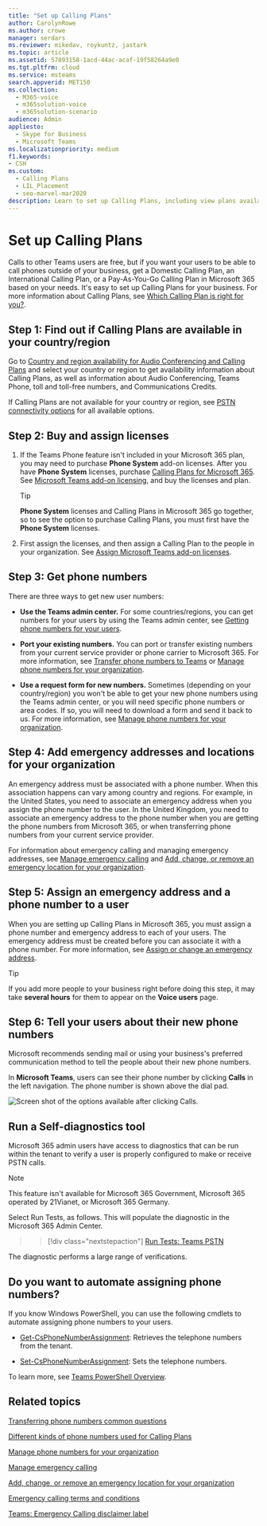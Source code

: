 ```yaml
---
title: "Set up Calling Plans"
author: CarolynRowe
ms.author: crowe
manager: serdars
ms.reviewer: mikedav, roykuntz, jastark
ms.topic: article
ms.assetid: 57893158-1acd-44ac-acaf-19f58264a9e0
ms.tgt.pltfrm: cloud
ms.service: msteams
search.appverid: MET150
ms.collection: 
  - M365-voice
  - m365solution-voice
  - m365solution-scenario
audience: Admin
appliesto: 
  - Skype for Business
  - Microsoft Teams
ms.localizationpriority: medium
f1.keywords:
- CSH
ms.custom: 
  - Calling Plans
  - LIL_Placement
  - seo-marvel-mar2020
description: Learn to set up Calling Plans, including view plans available in your region, buy & assign licenses, get phone numbers, and add emergency addresses & locations.
---
```

# Set up Calling Plans

Calls to other Teams users are free, but if you want your users to be able to call phones outside of your business, get a Domestic Calling Plan, an International Calling Plan, or a Pay-As-You-Go Calling Plan in Microsoft 365 based on your needs. It's easy to set up Calling Plans for your business.  For more information about Calling Plans, see [Which Calling Plan is right for you?](calling-plan-landing-page.md).

## Step 1: Find out if Calling Plans are available in your country/region

Go to [Country and region availability for Audio Conferencing and Calling Plans](country-and-region-availability-for-audio-conferencing-and-calling-plans/country-and-region-availability-for-audio-conferencing-and-calling-plans.md) and select your country or region to get availability information about Calling Plans, as well as information about Audio Conferencing, Teams Phone, toll and toll-free numbers, and Communications Credits.

If Calling Plans are not available for your country or region, see [PSTN connectivity options](pstn-connectivity.md) for all available options.
  
## Step 2: Buy and assign licenses

1. If the Teams Phone feature isn't included in your Microsoft 365 plan, you may need to purchase **Phone System** add-on licenses. After you have **Phone System** licenses, purchase [Calling Plans for Microsoft 365](calling-plans-for-office-365.md). See [Microsoft Teams add-on licensing](./teams-add-on-licensing/microsoft-teams-add-on-licensing.md), and buy the licenses and plan.

    > [!TIP]
    > **Phone System** licenses and Calling Plans in Microsoft 365 go together, so to see the option to purchase Calling Plans, you must first have the **Phone System** licenses.
  
2. First assign the licenses, and then assign a Calling Plan to the people in your organization. See [Assign Microsoft Teams add-on licenses](./teams-add-on-licensing/assign-teams-add-on-licenses.md).

## Step 3: Get phone numbers

There are three ways to get new user numbers:

- **Use the Teams admin center.** For some countries/regions, you can get numbers for your users by using the Teams admin center, see [Getting phone numbers for your users](getting-phone-numbers-for-your-users.md).

- **Port your existing numbers.** You can port or transfer existing numbers from your current service provider or phone carrier to Microsoft 365. For more information, see [Transfer phone numbers to Teams](phone-number-calling-plans/transfer-phone-numbers-to-teams.md) or [Manage phone numbers for your organization](manage-phone-numbers-for-your-organization/manage-phone-numbers-for-your-organization.md).
  
- **Use a request form for new numbers.** Sometimes (depending on your country/region) you won't be able to get your new phone numbers using the Teams admin center, or you will need specific phone numbers or area codes. If so, you will need to download a form and send it back to us. For more information, see [Manage phone numbers for your organization](manage-phone-numbers-for-your-organization/manage-phone-numbers-for-your-organization.md).

## Step 4: Add emergency addresses and locations for your organization
<a name="bkmk_add_addresses"> </a>

An emergency address must be associated with a phone number. When this association happens can vary among country and regions. For example, in the United States, you need to associate an emergency address when you assign the phone number to the user. In the United Kingdom, you need to associate an emergency address to the phone number when you are getting the phone numbers from Microsoft 365, or when transferring phone numbers from your current service provider.

For information about emergency calling and managing emergency addresses, see [Manage emergency calling](what-are-emergency-locations-addresses-and-call-routing.md) and [Add, change, or remove an emergency location for your organization](add-change-remove-emergency-location-organization.md).

## Step 5: Assign an emergency address and a phone number to a user
<a name="bkmk_add_addresses"> </a>

When you are setting up Calling Plans in Microsoft 365, you must assign a phone number and emergency address to each of your users. The emergency address must be created before you can associate it with a phone number. For more information, see [Assign or change an emergency address](assign-change-emergency-location-user.md).

> [!TIP]
> If you add more people to your business right before doing this step, it may take **several hours** for them to appear on the **Voice users** page.

## Step 6: Tell your users about their new phone numbers

Microsoft recommends sending mail or using your business's preferred communication method to tell the people about their new phone numbers.

In **Microsoft Teams**, users can see their phone number by clicking **Calls** in the left navigation. The phone number is shown above the dial pad.

![Screen shot of the options available after clicking Calls.](media/teams-phone-number.png)

## Run a Self-diagnostics tool

Microsoft 365 admin users have access to diagnostics that can be run within the tenant to verify a user is properly configured to make or receive PSTN calls.

> [!NOTE]
>This feature isn't available for Microsoft 365 Government, Microsoft 365 operated by 21Vianet, or Microsoft 365 Germany.

Select Run Tests, as follows. This will populate the diagnostic in the Microsoft 365 Admin Center.
>> [!div class="nextstepaction"]
>> [Run Tests: Teams PSTN](https://aka.ms/TeamsPSTNDiag)

The diagnostic performs a large range of verifications.

## Do you want to automate assigning phone numbers?
<a name="bkmk_add_addresses"> </a>

If you know Windows PowerShell, you can use the following cmdlets to automate assigning phone numbers to your users.
  
- [Get-CsPhoneNumberAssignment](/powershell/module/teams/Get-CsPhoneNumberAssignment): Retrieves the telephone numbers from the tenant.

- [Set-CsPhoneNumberAssignment](/powershell/module/teams/Set-CsPhoneNumberAssignment): Sets the telephone numbers.

To learn more, see [Teams PowerShell Overview](teams-powershell-overview.md).
  
## Related topics

[Transferring phone numbers common questions](./phone-number-calling-plans/port-order-overview.md)

[Different kinds of phone numbers used for Calling Plans](different-kinds-of-phone-numbers-used-for-calling-plans.md)

[Manage phone numbers for your organization](manage-phone-numbers-for-your-organization/manage-phone-numbers-for-your-organization.md)

[Manage emergency calling](what-are-emergency-locations-addresses-and-call-routing.md)

[Add, change, or remove an emergency location for your organization](add-change-remove-emergency-location-organization.md)

[Emergency calling terms and conditions](emergency-calling-terms-and-conditions.md)

[Teams: Emergency Calling disclaimer label](https://github.com/MicrosoftDocs/OfficeDocs-SkypeForBusiness/blob/live/Teams/downloads/emergency-calling/emergency-calling-label-(en-us)-(v.1.0).zip?raw=true)
